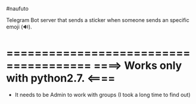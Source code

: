 #naufuto

Telegram Bot server that sends a sticker when someone sends an specific emoji (🔊).

======================================
====> Works only with python2.7. <====
======================================

* It needs to be Admin to work with groups (I took a long time to find out)
